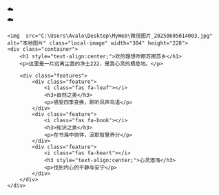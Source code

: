 <!DOCTYPE html>
<html>
<head>
    <title style="text-align:center;">遗世独立的理想乡</title>
    <link rel="stylesheet" href="ava.css">
    <link href="https://fonts.googleapis.com/css2?family=Ma+Shan+Zheng&display=swap" rel="stylesheet">
    <link rel="stylesheet" href="https://cdnjs.cloudflare.com/ajax/libs/font-awesome/5.15.3/css/all.min.css">
</head>
<body>
    <div class="decorative cloud1">☁️</div>
    <div class="decorative cloud2">☁️</div>

    <img  src="C:\Users\Avalo\Desktop\MyWeb\微信图片_20250605014003.jpg" alt="本地图片" class="local-image" width="304" height="228">
    <div class="container">
        <h1 style="text-align:center;">欢的理想咋擦苏擦苏乡</h1>
        <p>这里是一片远离尘嚣的净土222，是我心灵的栖息地。</p>
        
        <div class="features">
            <div class="feature">
                <i class="fas fa-leaf"></i>
                <h3>自然之美</h3>
                <p>感受四季变换，聆听风声鸟语</p>
            </div>
            <div class="feature">
                <i class="fas fa-book"></i>
                <h3>知识之泉</h3>
                <p>在书海中徜徉，汲取智慧养分</p>
            </div>
            <div class="feature">
                <i class="fas fa-heart"></i>
                <h3 style="text-align:center;">心灵港湾</h3>
                <p>找到内心的平静与安宁</p>
            </div>
        </div>
    </div>
</body>
</html>
